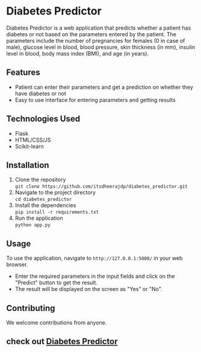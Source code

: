 # Diabetes Predictor

Diabetes Predictor is a web application that predicts whether a patient has diabetes or not based on the parameters entered by the patient. The parameters include the number of pregnancies for females (0 in case of male), glucose level in blood, blood pressure, skin thickness (in mm), insulin level in blood, body mass index (BMI), and age (in years).

## Features

- Patient can enter their parameters and get a prediction on whether they have diabetes or not
- Easy to use interface for entering parameters and getting results

## Technologies Used

- Flask
- HTML/CSS/JS
- Scikit-learn

## Installation

1. Clone the repository <br>
`git clone https://github.com/itsdheerajdp/diabetes_predictor.git`
2. Navigate to the project directory <br>
`cd diabetes_predictor`
3. Install the dependencies <br>
`pip install -r requirements.txt`
4. Run the application <br>
`python app.py`

## Usage

To use the application, navigate to `http://127.0.0.1:5000/` in your web browser.

- Enter the required parameters in the input fields and click on the "Predict" button to get the result.
- The result will be displayed on the screen as "Yes" or "No".

## Contributing

We welcome contributions from anyone. 

## check out [Diabetes Predictor](https://dmdiabetespredictor.onrender.com)
